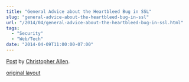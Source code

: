 ```yaml
---
title: "General Advice about the Heartbleed Bug in SSL"
slug: "general-advice-about-the-heartbleed-bug-in-ssl"
url: "/2014/04/general-advice-about-the-heartbleed-bug-in-ssl.html"
tags:
  - "Security"
  - "Web/Tech"
date: "2014-04-09T11:00:00-07:00"
---
```

<div id="fb-root"></div> <script id="facebook-jssdk" src="//connect.facebook.net/en_US/all.js#xfbml=1"></script>
<div class="fb-post" data-href="https://www.facebook.com/ChristopherRayAllen/posts/10152340008845540" data-width="600"><div class="fb-xfbml-parse-ignore"><a href="https://www.facebook.com/ChristopherRayAllen/posts/10152340008845540">Post</a> by <a href="https://www.facebook.com/ChristopherRayAllen">Christopher Allen</a>.</div></div>
<p class="previous"><a href="/previous/2014/04/general-advice-about-the-heartbleed-bug-in-ssl.html" rel="syndication" class="u-syndication" >original layout</a></p>

